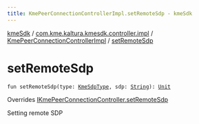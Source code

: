 ```yaml
---
title: KmePeerConnectionControllerImpl.setRemoteSdp - kmeSdk
---
```


[kmeSdk](../../index.html) / [com.kme.kaltura.kmesdk.controller.impl](../index.html) / [KmePeerConnectionControllerImpl](index.html) / [setRemoteSdp](./set-remote-sdp.html)

# setRemoteSdp

`fun setRemoteSdp(type: `[`KmeSdpType`](../../com.kme.kaltura.kmesdk.ws.message.type/-kme-sdp-type/index.html)`, sdp: `[`String`](https://kotlinlang.org/api/latest/jvm/stdlib/kotlin/-string/index.html)`): `[`Unit`](https://kotlinlang.org/api/latest/jvm/stdlib/kotlin/-unit/index.html)

Overrides [IKmePeerConnectionController.setRemoteSdp](../../com.kme.kaltura.kmesdk.controller/-i-kme-peer-connection-controller/set-remote-sdp.html)

Setting remote SDP

